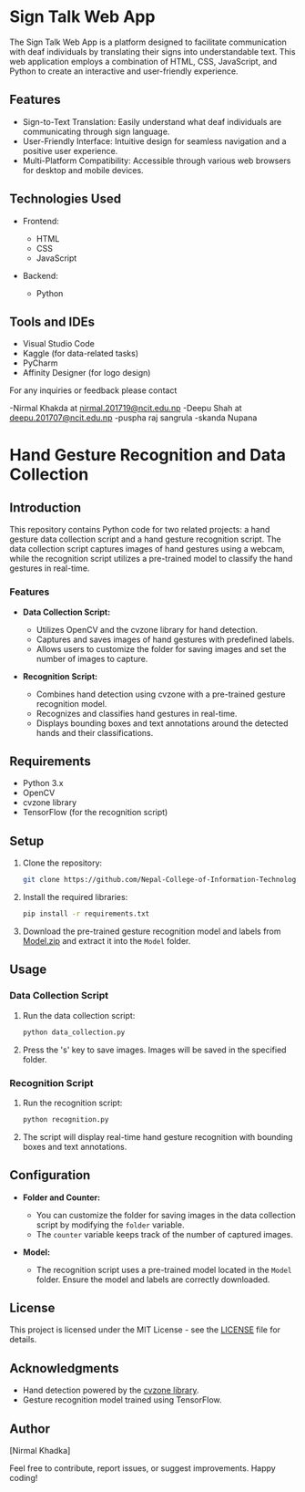 # Sign Talk Web App

The Sign Talk Web App is a platform designed to facilitate communication with deaf individuals by translating their signs into understandable text. This web application employs a combination of HTML, CSS, JavaScript, and Python to create an interactive and user-friendly experience.

## Features

- Sign-to-Text Translation: Easily understand what deaf individuals are communicating through sign language.
- User-Friendly Interface: Intuitive design for seamless navigation and a positive user experience.
- Multi-Platform Compatibility: Accessible through various web browsers for desktop and mobile devices.

## Technologies Used

- Frontend:
  - HTML
  - CSS
  - JavaScript

- Backend:
  - Python

## Tools and IDEs

- Visual Studio Code
- Kaggle (for data-related tasks)
- PyCharm
- Affinity Designer (for logo design)

For any inquiries or feedback please contact 

-Nirmal Khakda at nirmal.201719@ncit.edu.np
-Deepu Shah at deepu.201707@ncit.edu.np
-puspha raj sangrula
-skanda Nupana

# Hand Gesture Recognition and Data Collection

## Introduction

This repository contains Python code for two related projects: a hand gesture data collection script and a hand gesture recognition script. The data collection script captures images of hand gestures using a webcam, while the recognition script utilizes a pre-trained model to classify the hand gestures in real-time.

### Features

- **Data Collection Script:**
  - Utilizes OpenCV and the cvzone library for hand detection.
  - Captures and saves images of hand gestures with predefined labels.
  - Allows users to customize the folder for saving images and set the number of images to capture.

- **Recognition Script:**
  - Combines hand detection using cvzone with a pre-trained gesture recognition model.
  - Recognizes and classifies hand gestures in real-time.
  - Displays bounding boxes and text annotations around the detected hands and their classifications.

## Requirements

- Python 3.x
- OpenCV
- cvzone library
- TensorFlow (for the recognition script)

## Setup

1. Clone the repository:

   ```bash
   git clone https://github.com/Nepal-College-of-Information-Technology/ai-mini-project-pands
   ```

2. Install the required libraries:

   ```bash
   pip install -r requirements.txt
   ```

3. Download the pre-trained gesture recognition model and labels from [Model.zip](link-to-model) and extract it into the `Model` folder.

## Usage

### Data Collection Script

1. Run the data collection script:

   ```bash
   python data_collection.py
   ```

2. Press the 's' key to save images. Images will be saved in the specified folder.

### Recognition Script

1. Run the recognition script:

   ```bash
   python recognition.py
   ```

2. The script will display real-time hand gesture recognition with bounding boxes and text annotations.

## Configuration

- **Folder and Counter:**
  - You can customize the folder for saving images in the data collection script by modifying the `folder` variable.
  - The `counter` variable keeps track of the number of captured images.

- **Model:**
  - The recognition script uses a pre-trained model located in the `Model` folder. Ensure the model and labels are correctly downloaded.

## License

This project is licensed under the MIT License - see the [LICENSE](LICENSE) file for details.

## Acknowledgments

- Hand detection powered by the [cvzone library](https://github.com/cvzone/cvzone).
- Gesture recognition model trained using TensorFlow.

## Author

[Nirmal Khadka]

Feel free to contribute, report issues, or suggest improvements. Happy coding!
